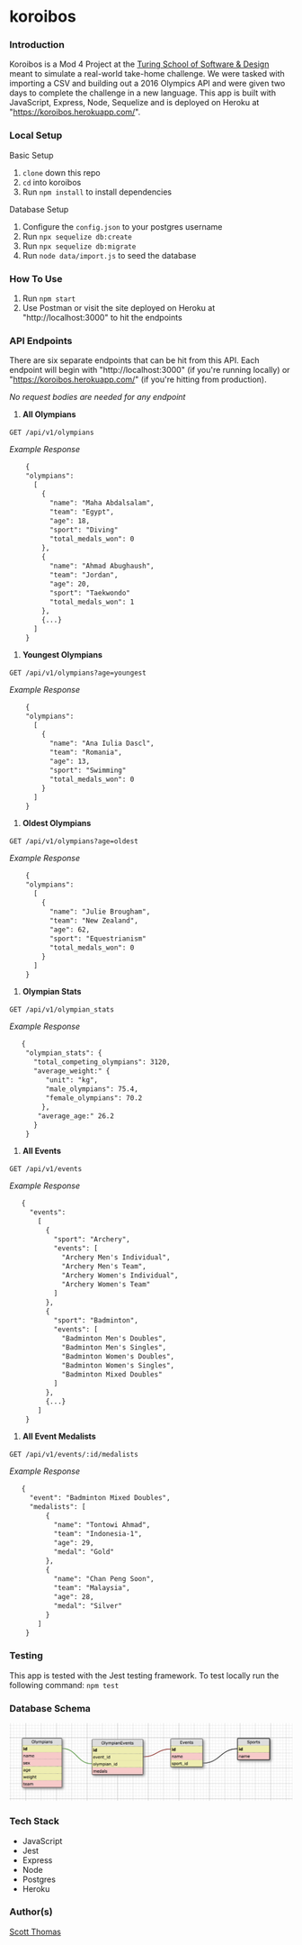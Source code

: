# koroibos

### Introduction
Koroibos is a Mod 4 Project at the [Turing School of Software & Design](www.turing.io) meant to simulate a real-world take-home challenge. We were tasked with importing a CSV and building out a 2016 Olympics API and were given two days to complete the challenge in a new language. This app is built with JavaScript, Express, Node, Sequelize and is deployed on Heroku at "https://koroibos.herokuapp.com/".

### Local Setup
Basic Setup
1. `clone` down this repo
1. `cd` into koroibos
1. Run `npm install` to install dependencies

Database Setup
1. Configure the `config.json` to your postgres username
1. Run `npx sequelize db:create`
1. Run `npx sequelize db:migrate`
1. Run `node data/import.js` to seed the database

### How To Use
1. Run `npm start`
1. Use Postman or visit the site deployed on Heroku at "http://localhost:3000" to hit the endpoints

### API Endpoints
There are six separate endpoints that can be hit from this API. Each endpoint will begin with "http://localhost:3000" (if you're running locally) or "https://koroibos.herokuapp.com/" (if you're hitting from production).

*No request bodies are needed for any endpoint*

1. **All Olympians**

  `GET /api/v1/olympians`

   _Example Response_

        {
        "olympians":
          [
            {
              "name": "Maha Abdalsalam",
              "team": "Egypt",
              "age": 18,
              "sport": "Diving"
              "total_medals_won": 0
            },
            {
              "name": "Ahmad Abughaush",
              "team": "Jordan",
              "age": 20,
              "sport": "Taekwondo"
              "total_medals_won": 1
            },
            {...}
          ]
        }

1. **Youngest Olympians**

  `GET /api/v1/olympians?age=youngest`

   _Example Response_

        {
        "olympians":
          [
            {
              "name": "Ana Iulia Dascl",
              "team": "Romania",
              "age": 13,
              "sport": "Swimming"
              "total_medals_won": 0
            }
          ]
        }

1. **Oldest Olympians**

  `GET /api/v1/olympians?age=oldest`

   _Example Response_

        {
        "olympians":
          [
            {
              "name": "Julie Brougham",
              "team": "New Zealand",
              "age": 62,
              "sport": "Equestrianism"
              "total_medals_won": 0
            }
          ]
        }

1. **Olympian Stats**

  `GET /api/v1/olympian_stats`

   _Example Response_

       {
        "olympian_stats": {
          "total_competing_olympians": 3120,
          "average_weight:" {
             "unit": "kg",
             "male_olympians": 75.4,
             "female_olympians": 70.2
            },
           "average_age:" 26.2
          }
        }

1. **All Events**

  `GET /api/v1/events`

   _Example Response_

       {
         "events":
           [
             {
               "sport": "Archery",
               "events": [
                 "Archery Men's Individual",
                 "Archery Men's Team",
                 "Archery Women's Individual",
                 "Archery Women's Team"
               ]
             },
             {
               "sport": "Badminton",
               "events": [
                 "Badminton Men's Doubles",
                 "Badminton Men's Singles",
                 "Badminton Women's Doubles",
                 "Badminton Women's Singles",
                 "Badminton Mixed Doubles"
               ]
             },
             {...}
           ]
        }

1. **All Event Medalists**

  `GET /api/v1/events/:id/medalists`

   _Example Response_

       {
         "event": "Badminton Mixed Doubles",
         "medalists": [
             {
               "name": "Tontowi Ahmad",
               "team": "Indonesia-1",
               "age": 29,
               "medal": "Gold"
             },
             {
               "name": "Chan Peng Soon",
               "team": "Malaysia",
               "age": 28,
               "medal": "Silver"
             }
           ]
        }

### Testing
This app is tested with the Jest testing framework. To test locally run the following command: `npm test`

### Database Schema
![Database Schema](./public/db_schema.png)



### Tech Stack
- JavaScript
- Jest
- Express
- Node
- Postgres
- Heroku

### Author(s)
[Scott Thomas](www.github.com/smthom05)
